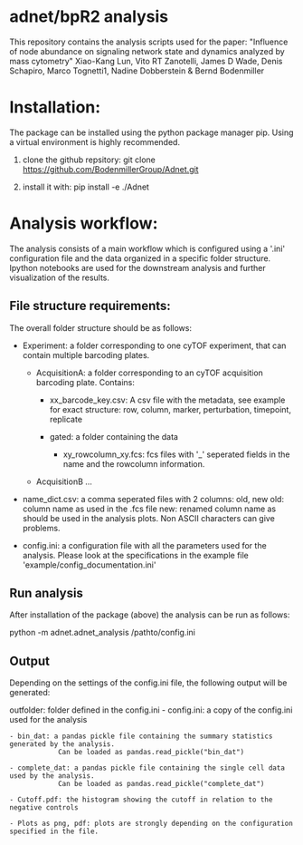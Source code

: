 # adnet/bpR2 analysis

This repository contains the analysis scripts used for the paper:
"Influence of node abundance on signaling network state and dynamics analyzed by mass cytometry"
Xiao-Kang Lun, Vito RT Zanotelli, James D Wade, Denis Schapiro, Marco Tognetti1, Nadine Dobberstein & Bernd Bodenmiller

# Installation:
The package can be installed using the python package manager pip. Using a virtual environment is highly recommended.

1) clone the github repsitory:
git clone https://github.com/BodenmillerGroup/Adnet.git

2) install it with:
pip install -e ./Adnet

# Analysis workflow:
The analysis consists of a main workflow which is configured using a '.ini' configuration file and the data organized in
a specific folder structure. Ipython notebooks are used for the downstream analysis and further visualization of the
results.

## File structure requirements:
The overall folder structure should be as follows:

- Experiment:
    a folder corresponding to one cyTOF experiment, that can contain multiple barcoding plates.
    - AcquisitionA:
        a folder corresponding to an cyTOF acquisition barcoding plate. Contains:
        - xx_barcode_key.csv:
            A csv file with the metadata, see example for exact structure:
                row, column, marker, perturbation, timepoint, replicate

        - gated: a folder containing the data
            - xy_rowcolumn_xy.fcs: fcs files with '_' seperated fields in the name and the rowcolumn information.


    - AcquisitionB
        ...

- name_dict.csv:
    a comma seperated files with 2 columns:
        old, new
        old: column name as used in the .fcs file
        new: renamed column name as should be used in the analysis plots. Non ASCII characters can give problems.

- config.ini:
    a configuration file with all the parameters used for the analysis. Please look at the specifications in the example
    file 'example/config_documentation.ini'

## Run analysis

After installation of the package (above) the analysis can be run as follows:

python -m adnet.adnet_analysis /pathto/config.ini

## Output

Depending on the settings of the config.ini file, the following output will be generated:

outfolder: folder defined in the config.ini
    - config.ini: a copy of the config.ini used for the analysis

    - bin_dat: a pandas pickle file containing the summary statistics generated by the analysis.
                Can be loaded as pandas.read_pickle("bin_dat")

    - complete_dat: a pandas pickle file containing the single cell data used by the analysis.
                Can be loaded as pandas.read_pickle("complete_dat")

    - Cutoff.pdf: the histogram showing the cutoff in relation to the negative controls

    - Plots as png, pdf: plots are strongly depending on the configuration specified in the file.

















































